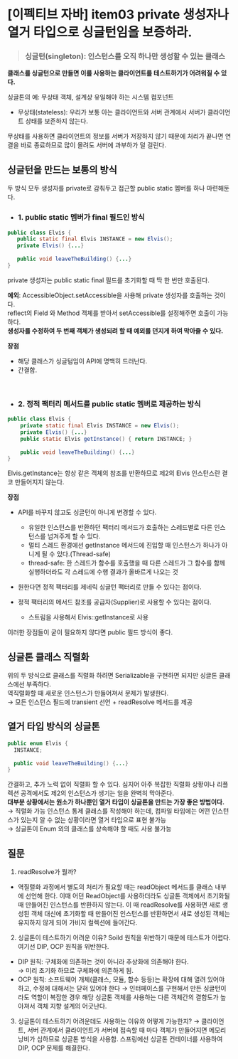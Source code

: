 # [이펙티브 자바] item03 private 생성자나 열거 타입으로 싱글턴임을 보증하라.

> ### 싱글턴(singleton): 인스턴스를 오직 하나만 생성할 수 있는 클래스

**클래스를 싱글턴으로 만들면 이를 사용하는 클라이언트를 테스트하기가 어려워질 수 있다.**

싱글톤의 예: 무상태 객체, 설계상 유일해야 하는 시스템 컴포넌트
- 무상태(stateless): 우리가 보통 아는 클라이언트와 서버 관계에서 서버가 클라이언트 상태를 보존하지 않는다.

무상태를 사용하면 클라이언트의 정보를 서버가 저장하지 않기 때문에 처리가 끝나면 연결을 바로 종료하므로 많이 몰려도 서버에 과부하가 덜 걸린다.

## 싱글턴을 만드는 보통의 방식

두 방식 모두 생성자를 private로 감춰두고 접근할 public static 멤버를 하나 마련해둔다.

- ### 1. public static 멤버가 final 필드인 방식

```java
public class Elvis {
   public static final Elvis INSTANCE = new Elvis();
   private Elvis() {...}
    
   public void leaveTheBuilding() {...}
}

```
private 생성자는 public static final 필드를 초기화할 때 딱 한 번만 호출된다.<br>

**예외**: AccessibleObject.setAccessible을 사용해 private 생성자를 호출하는 것이다.<br>
reflect의 Field 와 Method 객체를 받아서 setAccessible를 설정해주면 호출이 가능하다.<br>
**생성자를 수정하여 두 번째 객체가 생성되려 할 때 예외를 던지게 하여 막아줄 수 있다.**

**장점** 
- 해당 클래스가 싱글텀임이 API에 명백히 드러난다.
- 간결함.
    
<br>

    
- ### 2. 정적 팩터리 메서드를 public static 멤버로 제공하는 방식

>
```java
public class Elvis {
    private static final Elvis INSTANCE = new Elvis();
    private Elvis() {...}
    public static Elvis getInstance() { return INSTANCE; }
    
    public void leaveTheBuilding() {...}
}

```

Elvis.getInstance는 항상 같은 객체의 참조를 반환하므로 제2의 Elvis 인스턴스란 결코 만들어지지 않는다.

**장점**
- API를 바꾸지 않고도 싱글턴이 아니게 변경할 수 있다.
  - 유일한 인스턴스를 반환하던 팩터리 메서드가 호출하는 스레드별로 다른 인스턴스를 넘겨주게 할 수 있다.
  - 멀티 스레드 환경에선 getInstance 메서드에 진입할 때 인스턴스가 하나가 아니게 될 수 있다.(Thread-safe)
  - thread-safe: 한 스레드가 함수를 호출했을 때 다른 스레드가 그 함수를 함께 실행하더라도 각 스레드에 수행 결과가 올바르게 나오는 것

- 원한다면 정적 팩터리를 제네릭 싱글턴 팩터리로 만들 수 있다는 점이다.
- 정적 팩터리의 메서드 참조를 공급자(Supplier)로 사용할 수 있다는 점이다.
  - 스트림을 사용해서 Elvis::getInstance로 사용

이러한 장점들이 굳이 필요하지 않다면 public 필드 방식이 좋다.


## 싱글톤 클래스 직렬화
위의 두 방식으로 클래스를 직렬화 하려면 Serializable을 구현하면 되지만 싱글톤 클래스에선 부족하다.<br>
역직렬화할 때 새로운 인스턴스가 만들어져서 문제가 발생한다.<br>
&rarr; 모든 인스턴스 필드에 transient 선언 + readResolve 메서드를 제공


## 열거 타입 방식의 싱글톤
```java
public enum Elvis {
  INSTANCE;
  
  public void leaveTheBuilding() {...}
}

```

간결하고, 추가 노력 없이 직렬화 할 수 있다. 심지어 아주 복잡한 직렬화 상황이나 리플렉션 공격에서도 제2의 인스턴스가 생기는 일을 완벽히 막아준다.<br>
**대부분 상황에서는 원소가 하나뿐인 열거 타입이 싱글톤을 만드는 가장 좋은 방법이다.**<br>
&rarr; 직렬화 가능 인스턴스 통제 클래스를 작성해야 하는데, 컴파일 타임에는 어떤 인스턴스가 있는지 알 수 없는 상황이라면 열거 타입으로 표현 불가능<br>
&rarr; 싱글톤이 Enum 외의 클래스를 상속해야 할 때도 사용 불가능



## 질문
1. readResolve가 뭘까?
- 역질렬화 과정에서 별도의 처리가 필요할 때는 readObject 메서드를 클래스 내부에 선언해 한다. 이때 어던 ReadObject를 사용하더라도 싱글톤 객체에서 초기화될 때 만들어진 인스턴스를 반환하지 않는다.
이 때 readResolve를 사용하면 새로 생성된 객체 대신에 초기화할 때 만들어진 인스턴스를 반환하면서 새로 생성된 객체는 유지하지 않게 되어 가비지 컬렉션에 들어간다.
2. 싱글톤이 테스트하기 어려운 이유?
Soild 원칙을 위반하기 때문에 테스트가 어렵다.
여기선 DIP, OCP 원칙을 위반한다.
- DIP 원칙: 구체화에 의존하는 것이 아니라 추상화에 의존해야 한다.<br>
&rarr; 미리 초기화 하므로 구체화에 의존하게 됨.
- OCP 원칙: 소프트웨어 개체(클래스, 모듈, 함수 등등)는 확장에 대해 열려 있어야 하고, 수정에 대해서는 닫혀 있어야 한다
&rarr; 인터페이스를 구현해서 만든 싱글턴이라도 역할이 복잡한 경우 해당 싱글톤 객체를 사용하는 다른 객체간의 결함도가 높아져서 객체 지향 설계의 어긋난다.  
3. 싱글톤이 테스트하기 어려운데도 사용하는 이유와 어떻게 가능한지?
&rarr; 클라이언트, 서버 관계에서 클라이언트가 서버에 접속할 때 마다 객체가 만들어지면 메모리 낭비가 심하므로 싱글톤 방식을 사용함.
스프링에선 싱글톤 컨테이너를 사용하여 DIP, OCP 문제를 해결한다.

